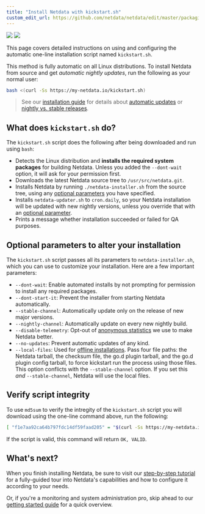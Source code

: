 ```yaml
---
title: "Install Netdata with kickstart.sh"
custom_edit_url: https://github.com/netdata/netdata/edit/master/packaging/installer/methods/kickstart.md
---
```




![](https://registry.my-netdata.io/api/v1/badge.svg?chart=web_log_nginx.requests_per_url&options=unaligned&dimensions=kickstart&group=sum&after=-3600&label=last+hour&units=installations&value_color=orange&precision=0) ![](https://registry.my-netdata.io/api/v1/badge.svg?chart=web_log_nginx.requests_per_url&options=unaligned&dimensions=kickstart&group=sum&after=-86400&label=today&units=installations&precision=0)

This page covers detailed instructions on using and configuring the automatic one-line installation script named
`kickstart.sh`.

This method is fully automatic on all Linux distributions. To install Netdata from source and get _automatic nightly
updates_, run the following as your normal user:

```bash
bash <(curl -Ss https://my-netdata.io/kickstart.sh)
```

> See our [installation guide](/docs/agent/packaging/installer/methods/..) for details about [automatic updates](/docs/agent/packaging/installer/methods/..#automatic-updates) or
> [nightly vs. stable releases](/docs/agent/packaging/installer/methods/..#nightly-vs-stable-releases).

## What does `kickstart.sh` do?

The `kickstart.sh` script does the following after being downloaded and run using `bash`:

-   Detects the Linux distribution and **installs the required system packages** for building Netdata. Unless you added
    the `--dont-wait` option, it will ask for your permission first.
-   Downloads the latest Netdata source tree to `/usr/src/netdata.git`.
-   Installs Netdata by running `./netdata-installer.sh` from the source tree, using any [optional
    parameters](#optional-parameters-to-alter-your-installation) you have specified.
-   Installs `netdata-updater.sh` to `cron.daily`, so your Netdata installation will be updated with new nightly
    versions, unless you override that with an [optional parameter](#optional-parameters-to-alter-your-installation).
-   Prints a message whether installation succeeded or failed for QA purposes.

## Optional parameters to alter your installation

The `kickstart.sh` script passes all its parameters to `netdata-installer.sh`, which you can use to customize your
installation. Here are a few important parameters:

-   `--dont-wait`: Enable automated installs by not prompting for permission to install any required packages.
-   `--dont-start-it`: Prevent the installer from starting Netdata automatically.
-   `--stable-channel`: Automatically update only on the release of new major versions.
-   `--nightly-channel`: Automatically update on every new nightly build.
-   `--disable-telemetry`: Opt-out of [anonymous statistics](/docs/agent/anonymous-statistics) we use to make
    Netdata better.
-   `--no-updates`: Prevent automatic updates of any kind.
-   `--local-files`: Used for [offline installations](/docs/agent/packaging/installer/methods/offline). Pass four file paths: the Netdata
    tarball, the checksum file, the go.d plugin tarball, and the go.d plugin config tarball, to force kickstart run the
    process using those files. This option conflicts with the `--stable-channel` option. If you set this _and_
    `--stable-channel`, Netdata will use the local files.

## Verify script integrity

To use `md5sum` to verify the intregity of the `kickstart.sh` script you will download using the one-line command above,
run the following:

```bash
[ "f1e7aa92ca64b797fdc14df59faad205" = "$(curl -Ss https://my-netdata.io/kickstart.sh | md5sum | cut -d ' ' -f 1)" ] && echo "OK, VALID" || echo "FAILED, INVALID"
```

If the script is valid, this command will return `OK, VALID`.

## What's next?

When you finish installing Netdata, be sure to visit our [step-by-step tutorial](/docs/agent/step-by-step/step-00)
for a fully-guided tour into Netdata's capabilities and how to configure it according to your needs.

Or, if you're a monitoring and system administration pro, skip ahead to our [getting started
guide](/docs/agent/getting-started) for a quick overview.
